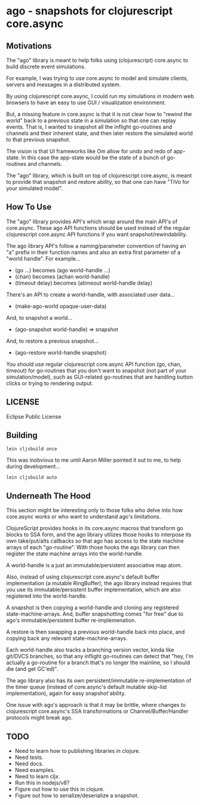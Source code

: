 # ago - snapshots for clojurescript core.async

## Motivations

The "ago" library is meant to help folks using (clojurescript)
core.async to build discrete event simulations.

For example, I was trying to use core.async to model and simulate
clients, servers and messages in a distributed system.

By using clojurescript core.async, I could run my simulations in
modern web browsers to have an easy to use GUI / visualization
environment.

But, a missing feature in core.async is that it is not clear how to
"rewind the world" back to a previous state in a simulation so that
one can replay events.  That is, I wanted to snapshot all the inflight
go-routines and channels and their inherent state, and then later
restore the simulated world to that previous snapshot.

The vision is that UI frameworks like Om allow for undo and redo
of app-state.  In this case the app-state would be the state
of a bunch of go-routines and channels.

The "ago" library, which is built on top of clojurescript core.async,
is meant to provide that snapshot and restore ability, so that one
can have "TiVo for your simulated model".

## How To Use

The "ago" library provides API's which wrap around the main API's of
core.async.  These ago API functions should be used instead of the
regular clojurescript core.async API functions if you want
snapshot/rewindability.

The ago library API's follow a naming/parameter
convention of having an "a" prefix in their function names and also
an extra first parameter of a "world handle".  For example...

* (go ...) becomes (ago world-handle ...)
* (chan) becomes (achan world-handle)
* (timeout delay) becomes (atimeout world-handle delay)

There's an API to create a world-handle, with associated user data...

* (make-ago-world opaque-user-data)

And, to snapshot a world...

* (ago-snapshot world-handle) => snapshot

And, to restore a previous snapshot...

* (ago-restore world-handle snapshot)

You should use regular clojurescript core.async API function (go,
chan, timeout) for go-routines that you don't want to snapshot (not
part of your simulation/model), such as GUI-related go-routines that
are handling button clicks or trying to rendering output.

## LICENSE

Eclipse Public License

## Building

    lein cljsbuild once

This was inobvious to me until Aaron Miller pointed it out to me,
to help during development...

    lein cljsbuild auto

## Underneath The Hood

This section might be interesting only to those folks who
delve into how core.async works or who want to understand
ago's limitations.

ClojureScript provides hooks in its core.async macros that transform
go blocks to SSA form, and the ago library utilizes those hooks to
interpose its own take/put/alts callbacks so that ago has access to
the state machine arrays of each "go-routine".  With those hooks the
ago library can then register the state machine arrays into the
world-handle.

A world-handle is a just an immutable/persistent associative map atom.

Also, instead of using clojurescript core.async's default buffer
implementation (a mutable RingBuffer), the ago library instead
requires that you use its immutable/persistent buffer implementation,
which are also registered into the world-handle.

A snapshot is then copying a world-handle and cloning any registered
state-machine-arrays.  And, buffer snapshotting comes "for free"
due to ago's immutable/persistent buffer re-implemenation.

A restore is then swapping a previous world-handle back into place,
and copying back any relevant state-machine-arrays.

Each world-handle also tracks a branching version vector, kinda like
git/DVCS branches, so that any inflight go-routines can detect that
"hey, I'm actually a go-routine for a branch that's no longer the
mainline, so I should die (and get GC'ed)".

The ago library also has its own persistent/immutable
re-implementation of the timer queue (instead of core.async's default
mutable skip-list implementation), again for easy snapshot'ability.

One issue with ago's approach is that it may be brittle, where changes
to clojurescript core.async's SSA transformations or
Channel/Buffer/Handler protocols might break ago.

## TODO

* Need to learn how to publishing libraries in clojure.
* Need tests.
* Need docs.
* Need examples.
* Need to learn cljx.
* Run this in nodejs/v8?
* Figure out how to use this in clojure.
* Figure out how to serialize/deserialize a snapshot.
